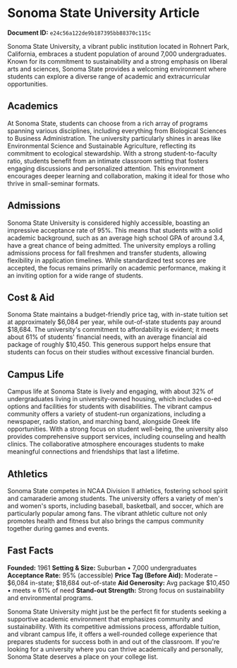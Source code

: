 # Sonoma State University Article

**Document ID:** `e24c56a122de9b187395bb88370c115c`

Sonoma State University, a vibrant public institution located in Rohnert Park, California, embraces a student population of around 7,000 undergraduates. Known for its commitment to sustainability and a strong emphasis on liberal arts and sciences, Sonoma State provides a welcoming environment where students can explore a diverse range of academic and extracurricular opportunities.

## Academics
At Sonoma State, students can choose from a rich array of programs spanning various disciplines, including everything from Biological Sciences to Business Administration. The university particularly shines in areas like Environmental Science and Sustainable Agriculture, reflecting its commitment to ecological stewardship. With a strong student-to-faculty ratio, students benefit from an intimate classroom setting that fosters engaging discussions and personalized attention. This environment encourages deeper learning and collaboration, making it ideal for those who thrive in small-seminar formats.

## Admissions
Sonoma State University is considered highly accessible, boasting an impressive acceptance rate of 95%. This means that students with a solid academic background, such as an average high school GPA of around 3.4, have a great chance of being admitted. The university employs a rolling admissions process for fall freshmen and transfer students, allowing flexibility in application timelines. While standardized test scores are accepted, the focus remains primarily on academic performance, making it an inviting option for a wide range of students.

## Cost & Aid
Sonoma State maintains a budget-friendly price tag, with in-state tuition set at approximately $6,084 per year, while out-of-state students pay around $18,684. The university's commitment to affordability is evident; it meets about 61% of students' financial needs, with an average financial aid package of roughly $10,450. This generous support helps ensure that students can focus on their studies without excessive financial burden.

## Campus Life
Campus life at Sonoma State is lively and engaging, with about 32% of undergraduates living in university-owned housing, which includes co-ed options and facilities for students with disabilities. The vibrant campus community offers a variety of student-run organizations, including a newspaper, radio station, and marching band, alongside Greek life opportunities. With a strong focus on student well-being, the university also provides comprehensive support services, including counseling and health clinics. The collaborative atmosphere encourages students to make meaningful connections and friendships that last a lifetime.

## Athletics
Sonoma State competes in NCAA Division II athletics, fostering school spirit and camaraderie among students. The university offers a variety of men's and women's sports, including baseball, basketball, and soccer, which are particularly popular among fans. The vibrant athletic culture not only promotes health and fitness but also brings the campus community together during games and events.

## Fast Facts
**Founded:** 1961
**Setting & Size:** Suburban • 7,000 undergraduates
**Acceptance Rate:** 95% (accessible)
**Price Tag (Before Aid):** Moderate – $6,084 in-state; $18,684 out-of-state
**Aid Generosity:** Avg package $10,450 • meets ≈ 61% of need
**Stand-out Strength:** Strong focus on sustainability and environmental programs.

Sonoma State University might just be the perfect fit for students seeking a supportive academic environment that emphasizes community and sustainability. With its competitive admissions process, affordable tuition, and vibrant campus life, it offers a well-rounded college experience that prepares students for success both in and out of the classroom. If you're looking for a university where you can thrive academically and personally, Sonoma State deserves a place on your college list.
